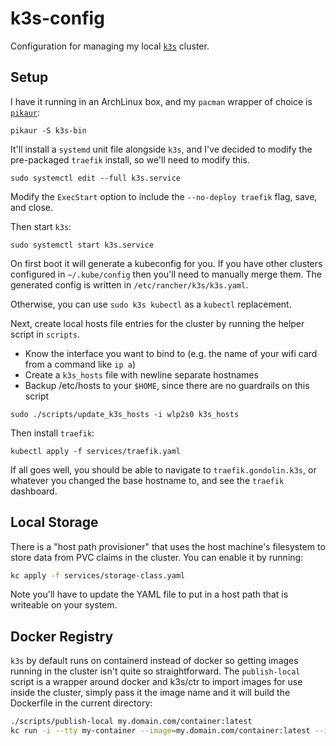 # k3s-config

Configuration for managing my local [`k3s`] cluster.

## Setup

I have it running in an ArchLinux box, and my `pacman` wrapper of choice is
[`pikaur`]:

```shell
pikaur -S k3s-bin
```

It'll install a `systemd` unit file alongside `k3s`, and I've decided to
modify the pre-packaged `traefik` install, so we'll need to modify this.

```shell
sudo systemctl edit --full k3s.service
```

Modify the `ExecStart` option to include the `--no-deploy traefik` flag,
save, and close.

Then start `k3s`:

```shell
sudo systemctl start k3s.service
```

On first boot it will generate a kubeconfig for you. If you have other clusters
configured in `~/.kube/config` then you'll need to manually merge them. The
generated config is written in `/etc/rancher/k3s/k3s.yaml`.

Otherwise, you can use `sudo k3s kubectl` as a `kubectl` replacement.

Next, create local hosts file entries for the cluster by running the helper
script in `scripts`.

- Know the interface you want to bind to (e.g. the name of your wifi card from
a command like `ip a`)
- Create a `k3s_hosts` file with newline separate hostnames
- Backup /etc/hosts to your `$HOME`, since there are no guardrails on this script

```shell
sudo ./scripts/update_k3s_hosts -i wlp2s0 k3s_hosts
```

Then install `traefik`:

```shell
kubectl apply -f services/traefik.yaml
```

If all goes well, you should be able to navigate to `traefik.gondolin.k3s`,
or whatever you changed the base hostname to, and see the `traefik` dashboard.

## Local Storage

There is a "host path provisioner" that uses the host machine's filesystem
to store data from PVC claims in the cluster. You can enable it by running:

```sh
kc apply -f services/storage-class.yaml
```

Note you'll have to update the YAML file to put in a host path that is writeable
on your system.

## Docker Registry

`k3s` by default runs on containerd instead of docker so getting images 
running in the cluster isn't quite so straightforward. The `publish-local`
script is a wrapper around docker and k3s/ctr to import images for use inside
the cluster, simply pass it the image name and it will build the Dockerfile
in the current directory:

```sh
./scripts/publish-local my.domain.com/container:latest
kc run -i --tty my-container --image=my.domain.com/container:latest --image-pull-policy=Never -- sh
```

[`k3s`]: https://k3s.io
[`pikaur`]: https://github.com/actionless/pikaur
